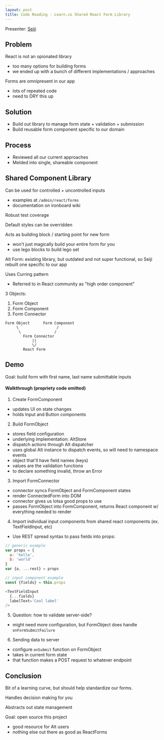 ```yaml
---
layout: post
title: Code Reading - Learn.co Shared React Form Library
---
```


Presenter: [Seiji](https://github.com/snags88)

## Problem

React is not an opionated library
- too many options for building forms
- we ended up with a bunch of different implementations / approaches

Forms are omnipresent in our app
- lots of repeated code
- need to DRY this up

## Solution

- Build out library to manage form state + validation + submission
- Build reusable form component specific to our domain

## Process

- Reviewed all our current approaches
- Melded into single, shareable component

## Shared Component Library

Can be used for controlled + uncontrolled inputs
  - examples at `/admin/react/forms`
  - documentation on ironboard wiki

Robust test coverage

Default styles can be overridden

Acts as building block / starting point for new form
  - won't just magically build your entire form for you
  - use lego blocks to build lego set


Alt Form: existing library, but outdated and not super functional, so Seiji rebuilt one specific to our app

Uses Curring pattern
 - Referred to in React community as "high order component"

3 Objects:

1. Form Object
2. Form Component
3. Form Connector


```
Form Object      Form Component
     \                 /
      \               /
        Form Connector
            ||
            \/
        React Form
```

## Demo

Goal: build form with first name, last name submittable inputs

#### Walkthrough (propriety code omitted)

1. Create FormComponent
  - updates UI on state changes
  - holds Input and Button components
2. Build FormObject
  - stores field configuration
  - underlying implementation: AltStore
  - dispatch actions through Alt dispatcher
  - uses global Alt instance to dispatch events, so will need to namespace events
  - object that'll have field names (keys)
  - values are the validation functions
  - to declare something invalid, throw an Error
3. Import FormConnector
  - connector syncs FormObject and FormComponent states
  - render ConnectedForm into DOM
  - connector gives us lotsa good props to use
  - passes FormObject into FormComponent, returns React component w/ everything needed to render
4. Import individual input components from shared react components (ex. TextFieldInput, etc)
  - Use REST spread syntax to pass fields into props:
  ```javascript
  // generic example
  var props = {
    a: 'hello',
    b: 'world'
  }
  var {a, ...rest} = props

  // input component example
  const {fields} = this.props

  <TextFieldInput
    {...fields}
    labelText='Cool label'
  />
  ```
5. Question: how to validate server-side?
  - might need more configuration, but FormObject does handle `onFormSubmitFailure`
6. Sending data to server
  - configure `onSubmit` function on FormObject
  - takes in current form state
  - that function makes a POST request to whatever endpoint


## Conclusion

Bit of a learning curve, but should help standardize our forms.

Handles decision making for you

Abstracts out state management

Goal: open source this project
- good resource for Alt users
- nothing else out there as good as ReactForms
